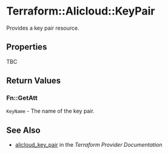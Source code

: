 # Terraform::Alicloud::KeyPair

Provides a key pair resource.

## Properties

TBC

## Return Values

### Fn::GetAtt

`KeyName` - The name of the key pair.

## See Also

* [alicloud_key_pair](https://www.terraform.io/docs/providers/alicloud/r/key_pair.html) in the _Terraform Provider Documentation_